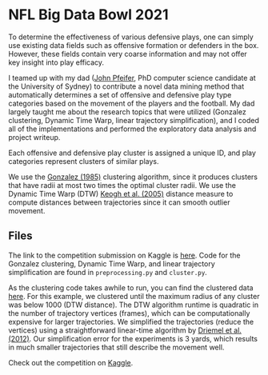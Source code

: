 # NFL Big Data Bowl 2021
To determine the effectiveness of various defensive plays, one can simply use existing data fields such as offensive formation or defenders in the box. However, these fields contain very coarse information and may not offer key insight into play efficacy.

I teamed up with my dad ([John Pfeifer](https://sydneyalgorithms.wordpress.com/people/), PhD computer science candidate at the University of Sydney) to contribute a novel data mining method that automatically determines a set of offensive and defensive play type categories based on the movement of the players and the football. My dad largely taught me about the research topics that were utilized (Gonzalez clustering, Dynamic Time Warp, linear trajectory simplification), and I coded all of the implementations and performed the exploratory data analysis and project writeup.

Each offensive and defensive play cluster is assigned a unique ID, and play categories represent clusters of similar plays.

We use the [Gonzalez (1985)](https://pdf.sciencedirectassets.com/271538/1-s2.0-S0304397500X05245/1-s2.0-0304397585902245/main.pdf?X-Amz-Security-Token=IQoJb3JpZ2luX2VjEHEaCXVzLWVhc3QtMSJIMEYCIQDGfxpaGACnccvlqmpBdBRqDVHIiZ8X3lCBJ4S%2FDgNAeAIhAK8%2FMI4ZT7dq9aFBS%2FlC36OKGKp8AiF4uO%2B5XVWJ7eo5KrQDCDoQAxoMMDU5MDAzNTQ2ODY1Igxf0fq1SH3J5xaye7EqkQOu%2BpyLPBjl121xWljCYSHdsxvc0puui3sbthzaX5t7s9eiPR0FSXnng4KjDMnKlIWU5p6bmaS%2Bu1%2B97sP1BXUNBoqEKehWGfbau%2B3xVNHOVfPpac%2BHmLlQmVjHAlvulFKJcrJFcaPCHTMyXbqtN%2FsuKMB%2FHAbLp2cyAkTfFo4pn4WY3h1RXE1rlkXDMdoAlC2P6TNcmGDcy%2FxR2ZeptaTO9IBsnzrYBX%2F%2BCWfeE2oYC9tydFlOb2FwgaLRtL110CQZNuUezxmncqlXJoCEb2RFpcYkHfqIqNeLZeYXLaYpsJZ6hDuohZgImZUfSu%2FMBLMkqIJ%2BEm5z9GC3C4A3wOmCsvfv2Ae1TLr6v8vogCd6fOWsEH8xSgE1et5QOQBCQIShhxX8oC28lvh7S9NondhhOaNzWvpfwVc27PH2Jyy%2FlVIhZsvRG%2BLtooN4vC2AxA5Fd3QS1fixVEF7XM3pMeeGd8Owwt7Bc%2FfHL572evpNFT7hm79wfeU4SLJXqUSW68J17nGnGZYq%2FF6nU90J%2BhNmFjC8t9n%2FBTrqAZjuSa4ZByPcfgFkJyh6gOR5DhGjmFVfUfXqBSx%2FuXUrXCu143G2aIZ0ZghC%2B33G0sCGQf3LyMRCi7P%2BsNCoka6WSnl7rJ17DHoq94hF1JcbMqjc9rwJJPEZeBFubpfESACS%2FgqL5Ly8U2bCuTbXDiZBCSM7QBQfIJeKubnvrPjZ8jsMB9xuqIO1URnZGN2wyJKIniBXHeRWtbjOesN5lxQLBEOUqaXklQIVseZsTndy4KRPXr9fBUulb53YmGlhsGGVosI4j9R%2FodsnInv9X%2BFrXNgqiO78PZSLzSSmAHbYtQ58Phy1KpoILA%3D%3D&X-Amz-Algorithm=AWS4-HMAC-SHA256&X-Amz-Date=20210107T012913Z&X-Amz-SignedHeaders=host&X-Amz-Expires=300&X-Amz-Credential=ASIAQ3PHCVTYTJKIFFML%2F20210107%2Fus-east-1%2Fs3%2Faws4_request&X-Amz-Signature=304481e7a552dad5232e21f4abe2b3e59bb0832ecb045f4d21826150b69d3439&hash=696736a59b490f986429d934a6ab3ca98ddd680ca2a0944690a1f5db659a0c09&host=68042c943591013ac2b2430a89b270f6af2c76d8dfd086a07176afe7c76c2c61&pii=0304397585902245&tid=spdf-bc85b58f-90ee-4086-8401-9dbeecb72201&sid=66ebbdbe8fe9294e38791ed7a4f0aa32eb98gxrqa&type=client) clustering algorithm, since it produces clusters that have radii at most two times the optimal cluster radii. We use the Dynamic Time Warp (DTW) [Keogh et al. (2005)](https://www.researchgate.net/publication/225230134_Exact_indexing_of_dynamic_time_warping) distance measure to compute distances between trajectories since it can smooth outlier movement.

## Files

The link to the competition submission on Kaggle is [here](https://www.kaggle.com/evanpfeifer/uncovering-playbooks-automatic-play-clustering). Code for the Gonzalez clustering, Dynamic Time Warp, and linear trajectory simplification are found in `preprocessing.py` and `cluster.py`. 

As the clustering code takes awhile to run, you can find the clustered data [here](https://drive.google.com/drive/folders/1ZVGIW-JvhbQ6BtuBfnXWq-oLQ-OdiSMj?usp=sharing). For this example, we clustered until the maximum radius of any cluster was below 1000 (DTW distance). The DTW algorithm runtime is quadratic in the number of trajectory vertices (frames), which can be computationally expensive for larger trajectories. We simplified the trajectories (reduce the vertices) using a straightforward linear-time algorithm by [Driemel et al. (2012)](https://www.researchgate.net/publication/221589940_An_algorithmic_framework_for_segmenting_trajectories_based_on_spatio-temporal_criteria). Our simplification error for the experiments is 3 yards, which results in much smaller trajectories that still describe the movement well.

Check out the competition on [Kaggle](https://www.kaggle.com/c/nfl-big-data-bowl-2021).
